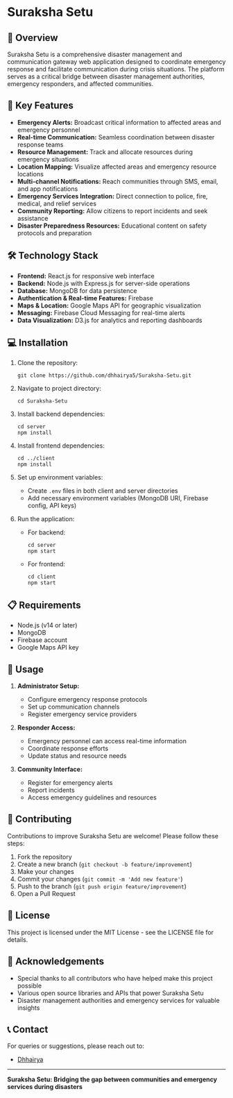 # Suraksha Setu

<!-- You'll need to add your project logo image here -->
<!-- Example: ![Suraksha Setu Logo](path/to/your/logo.png) -->

## 🌟 Overview

Suraksha Setu is a comprehensive disaster management and communication gateway web application designed to coordinate emergency response and facilitate communication during crisis situations. The platform serves as a critical bridge between disaster management authorities, emergency responders, and affected communities.

## 🚨 Key Features

- **Emergency Alerts:** Broadcast critical information to affected areas and emergency personnel
- **Real-time Communication:** Seamless coordination between disaster response teams
- **Resource Management:** Track and allocate resources during emergency situations
- **Location Mapping:** Visualize affected areas and emergency resource locations
- **Multi-channel Notifications:** Reach communities through SMS, email, and app notifications
- **Emergency Services Integration:** Direct connection to police, fire, medical, and relief services
- **Community Reporting:** Allow citizens to report incidents and seek assistance
- **Disaster Preparedness Resources:** Educational content on safety protocols and preparation

## 🛠️ Technology Stack

- **Frontend:** React.js for responsive web interface
- **Backend:** Node.js with Express.js for server-side operations
- **Database:** MongoDB for data persistence
- **Authentication & Real-time Features:** Firebase
- **Maps & Location:** Google Maps API for geographic visualization
- **Messaging:** Firebase Cloud Messaging for real-time alerts
- **Data Visualization:** D3.js for analytics and reporting dashboards

## 💻 Installation

1. Clone the repository:
   ```
   git clone https://github.com/dhhairya5/Suraksha-Setu.git
   ```

2. Navigate to project directory:
   ```
   cd Suraksha-Setu
   ```

3. Install backend dependencies:
   ```
   cd server
   npm install
   ```

4. Install frontend dependencies:
   ```
   cd ../client
   npm install
   ```

5. Set up environment variables:
   - Create `.env` files in both client and server directories
   - Add necessary environment variables (MongoDB URI, Firebase config, API keys)

6. Run the application:
   - For backend:
     ```
     cd server
     npm start
     ```
   - For frontend:
     ```
     cd client
     npm start
     ```

## 📋 Requirements

- Node.js (v14 or later)
- MongoDB
- Firebase account
- Google Maps API key

## 🔄 Usage

1. **Administrator Setup:**
   - Configure emergency response protocols
   - Set up communication channels
   - Register emergency service providers

2. **Responder Access:**
   - Emergency personnel can access real-time information
   - Coordinate response efforts
   - Update status and resource needs

3. **Community Interface:**
   - Register for emergency alerts
   - Report incidents
   - Access emergency guidelines and resources

## 👥 Contributing

Contributions to improve Suraksha Setu are welcome! Please follow these steps:

1. Fork the repository
2. Create a new branch (`git checkout -b feature/improvement`)
3. Make your changes
4. Commit your changes (`git commit -m 'Add new feature'`)
5. Push to the branch (`git push origin feature/improvement`)
6. Open a Pull Request

## 📄 License

This project is licensed under the MIT License - see the LICENSE file for details.

## 🙏 Acknowledgements

- Special thanks to all contributors who have helped make this project possible
- Various open source libraries and APIs that power Suraksha Setu
- Disaster management authorities and emergency services for valuable insights

## 📞 Contact

For queries or suggestions, please reach out to:
- [Dhhairya](https://github.com/dhhairya5)

---

**Suraksha Setu: Bridging the gap between communities and emergency services during disasters**
